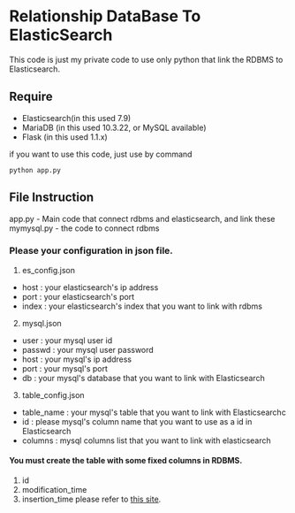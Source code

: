 Relationship DataBase To ElasticSearch
=============

This code is just my private code to use only python that link the RDBMS to Elasticsearch.


Require
-------
 - Elasticsearch(in this used 7.9)
 - MariaDB (in this used 10.3.22, or MySQL available)
 - Flask (in this used 1.1.x)
 
if you want to use this code, just use by command
```
python app.py
```

File Instruction
-------
app.py - Main code that connect rdbms and elasticsearch, and link these
mymysql.py - the code to connect rdbms

### Please your configuration in json file.
1. es_config.json
 - host : your elasticsearch's ip address
 - port : your elasticsearch's port
 - index : your elasticsearch's index that you want to link with rdbms

2. mysql.json
 - user : your mysql user id
 - passwd : your mysql user password
 - host : your mysql's ip address
 - port : your mysql's port
 - db : your mysql's database that you want to link with Elasticsearch

3. table_config.json
 - table_name : your mysql's table that you want to link with Elasticsearchc
 - id : please mysql's column name that you want to use as a id in Elasticsearch
 - columns : mysql columns list that you want to link with elasticsearch


#### You must create the table with some fixed columns in RDBMS.
1. id
2. modification_time
3. insertion_time
please refer to [this site](https://www.elastic.co/blog/how-to-keep-elasticsearch-synchronized-with-a-relational-database-using-logstash).


